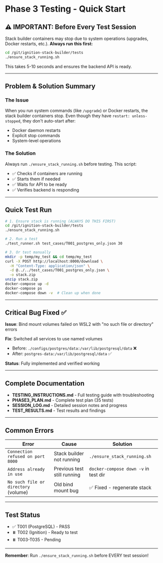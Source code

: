 # Phase 3 Testing - Quick Start

## ⚠️ IMPORTANT: Before Every Test Session

Stack builder containers may stop due to system operations (upgrades, Docker restarts, etc.). **Always run this first:**

```bash
cd /git/ignition-stack-builder/tests
./ensure_stack_running.sh
```

This takes 5-10 seconds and ensures the backend API is ready.

---

## Problem & Solution Summary

### The Issue
When you run system commands (like `/upgrade`) or Docker restarts, the stack builder containers stop. Even though they have `restart: unless-stopped`, they don't auto-start after:
- Docker daemon restarts
- Explicit stop commands
- System-level operations

### The Solution
Always run `./ensure_stack_running.sh` before testing. This script:
- ✅ Checks if containers are running
- ✅ Starts them if needed
- ✅ Waits for API to be ready
- ✅ Verifies backend is responding

---

## Quick Test Run

```bash
# 1. Ensure stack is running (ALWAYS DO THIS FIRST)
cd /git/ignition-stack-builder/tests
./ensure_stack_running.sh

# 2. Run a test
./test_runner.sh test_cases/T001_postgres_only.json 30

# 3. Or test manually
mkdir -p temp/my_test && cd temp/my_test
curl -X POST http://localhost:8000/download \
  -H "Content-Type: application/json" \
  -d @../../test_cases/T001_postgres_only.json \
  -o stack.zip
unzip stack.zip
docker-compose up -d
docker-compose ps
docker-compose down -v  # Clean up when done
```

---

## Critical Bug Fixed ✅

**Issue**: Bind mount volumes failed on WSL2 with "no such file or directory" errors

**Fix**: Switched all services to use named volumes
- Before: `./configs/postgres/data:/var/lib/postgresql/data` ❌
- After: `postgres-data:/var/lib/postgresql/data` ✅

**Status**: Fully implemented and verified working

---

## Complete Documentation

- **TESTING_INSTRUCTIONS.md** - Full testing guide with troubleshooting
- **PHASE3_PLAN.md** - Complete test plan (35 tests)
- **SESSION_LOG.md** - Detailed session notes and progress
- **TEST_RESULTS.md** - Test results and findings

---

## Common Errors

| Error | Cause | Solution |
|-------|-------|----------|
| `Connection refused on port 8000` | Stack builder not running | `./ensure_stack_running.sh` |
| `Address already in use` | Previous test still running | `docker-compose down -v` in test dir |
| `No such file or directory` (volume) | Old bind mount bug | ✅ Fixed - regenerate stack |

---

## Test Status

- ✅ T001 (PostgreSQL) - PASS
- ⏸️ T002 (Ignition) - Ready to test
- ⏸️ T003-T035 - Pending

---

**Remember**: Run `./ensure_stack_running.sh` before EVERY test session!
